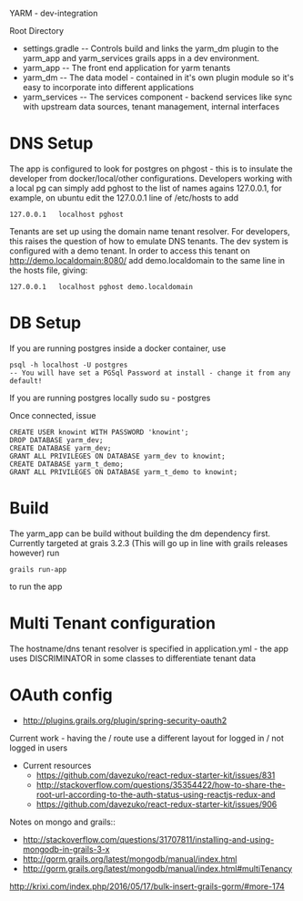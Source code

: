 YARM - dev-integration

Root Directory

* settings.gradle  -- Controls build and links the yarm_dm plugin to the yarm_app and yarm_services grails apps in a dev environment.
* yarm_app -- The front end application for yarm tenants
* yarm_dm -- The data model - contained in it's own plugin module so it's easy to incorporate into different applications
* yarm_services -- The services component - backend services like sync with upstream data sources, tenant management, internal interfaces

# DNS Setup

The app is configured to look for postgres on phgost - this is to insulate the developer from docker/local/other configurations. 
Developers working with a local pg can simply add pghost to the list of names agains 127.0.0.1, for example, on ubuntu edit the 127.0.0.1 line of /etc/hosts  to add

    127.0.0.1	localhost pghost

Tenants are set up using the domain name tenant resolver. For developers, this raises the question of how to emulate DNS tenants. The dev system is configured with a
demo tenant. In order to access this tenant on http://demo.localdomain:8080/ add demo.localdomain to the same line in the hosts file, giving:

    127.0.0.1	localhost pghost demo.localdomain

# DB Setup

If you are running postgres inside a docker container, use

    psql -h localhost -U postgres
    -- You will have set a PGSql Password at install - change it from any default!

If you are running postgres locally sudo su - postgres

Once connected, issue

    CREATE USER knowint WITH PASSWORD 'knowint';
    DROP DATABASE yarm_dev;
    CREATE DATABASE yarm_dev;
    GRANT ALL PRIVILEGES ON DATABASE yarm_dev to knowint;
    CREATE DATABASE yarm_t_demo;
    GRANT ALL PRIVILEGES ON DATABASE yarm_t_demo to knowint;


# Build

The yarm_app can be build without building the dm dependency first. Currently targeted at grais 3.2.3 (This will go up in line with grails releases however) run

    grails run-app

to run the app

# Multi Tenant configuration

The hostname/dns tenant resolver is specified in application.yml - the app uses DISCRIMINATOR in some classes to differentiate tenant data

# OAuth config

* http://plugins.grails.org/plugin/spring-security-oauth2



Current work - having the / route use a different layout for logged in / not logged in users
* Current resources
    * https://github.com/davezuko/react-redux-starter-kit/issues/831
    * http://stackoverflow.com/questions/35354422/how-to-share-the-root-url-according-to-the-auth-status-using-reactjs-redux-and
    * https://github.com/davezuko/react-redux-starter-kit/issues/906


Notes on mongo and grails::
* http://stackoverflow.com/questions/31707811/installing-and-using-mongodb-in-grails-3-x
* http://gorm.grails.org/latest/mongodb/manual/index.html
* http://gorm.grails.org/latest/mongodb/manual/index.html#multiTenancy


http://krixi.com/index.php/2016/05/17/bulk-insert-grails-gorm/#more-174

